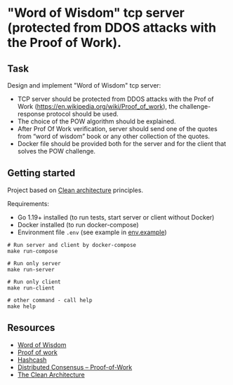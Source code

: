 # "Word of Wisdom" tcp server (protected from DDOS attacks with the Proof of Work).

## Task

Design and implement "Word of Wisdom" tcp server:

- TCP server should be protected from DDOS attacks with the Prof of Work (https://en.wikipedia.org/wiki/Proof_of_work), the challenge-response protocol should be used.
- The choice of the POW algorithm should be explained.
- After Prof Of Work verification, server should send one of the quotes from “word of wisdom” book or any other collection of the quotes.
- Docker file should be provided both for the server and for the client that solves the POW challenge.

## Getting started

Project based on [Clean architecture](https://blog.cleancoder.com/uncle-bob/2012/08/13/the-clean-architecture.html) principles.

Requirements:

- Go 1.19+ installed (to run tests, start server or client without Docker)
- Docker installed (to run docker-compose)
- Environment file `.env` (see example in [env.example](env.example))

```
# Run server and client by docker-compose
make run-compose

# Run only server
make run-server

# Run only client
make run-client

# other command - call help
make help
```

## Resources

- [Word of Wisdom](https://en.wikipedia.org/wiki/Word_of_Wisdom)
- [Proof of work](https://en.wikipedia.org/wiki/Proof_of_work)
- [Hashcash](https://en.wikipedia.org/wiki/Hashcash)
- [Distributed Consensus – Proof-of-Work](https://oliverjumpertz.com/distributed-consensus-proof-of-work/)
- [The Clean Architecture](https://blog.cleancoder.com/uncle-bob/2012/08/13/the-clean-architecture.html)
